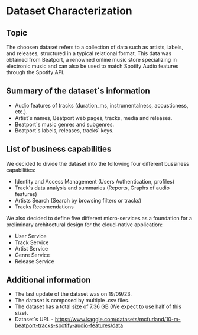 # Dataset Characterization

## Topic

The choosen dataset refers to a collection of data such as artists, labels, and releases, structured in a typical relational format. This data was obtained from Beatport, a renowned online music store specializing in electronic music and can also be used to match Spotify Audio features through the Spotify API.

## Summary of the dataset´s information

* Audio features of tracks (duration_ms, instrumentalness, acousticness, etc.).
* Artist´s names, Beatport web pages, tracks, media and releases.
* Beatport´s music genres and subgenres.
* Beatport´s labels, releases, tracks´ keys.

## List of business capabilities

We decided to divide the dataset into the following four different bussiness capabilities:
* Identity and Access Management (Users Authentication, profiles)
* Track´s data analysis and summaries (Reports, Graphs of audio features)
* Artists Search (Search by browsing filters or tracks)
* Tracks Recomendations 

We also decided to define five different micro-services as a foundation for a preliminary architectural design for the cloud-native application:
* User Service
* Track Service
* Artist Service
* Genre Service
* Release Service

## Additional information

* The last update of the dataset was on 19/09/23.
* The dataset is composed by multiple .csv files.
* The dataset has a total size of 7.36 GB (We expect to use half of this size).
* Dataset´s URL - https://www.kaggle.com/datasets/mcfurland/10-m-beatport-tracks-spotify-audio-features/data
